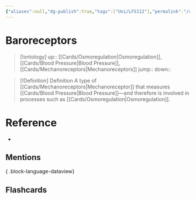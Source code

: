 ```yaml
---
{"aliases":null,"dg-publish":true,"tags":["Uni/LFS112"],"permalink":"/cards/baroreceptors/","dgPassFrontmatter":true}
---
```


# Baroreceptors

> [!ontology]
> up:: [[Cards/Osmoregulation\|Osmoregulation]], [[Cards/Blood Pressure\|Blood Pressure]], [[Cards/Mechanoreceptors\|Mechanoreceptors]]
> jump:: 
> down:: 

> [!Definition] Definition
> A type of [[Cards/Mechanoreceptors\|Mechanoreceptor]] that measures [[Cards/Blood Pressure\|Blood Pressure]]—and therefore is involved in processes such as [[Cards/Osmoregulation\|Osmoregulation]].

# Reference

- 

## Mentions


{ .block-language-dataview}

## Flashcards